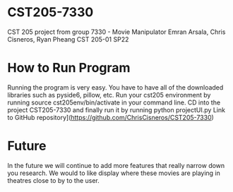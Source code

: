 # CST205-7330
CST 205 project from group 7330 - Movie Manipulator
Emran Arsala, Chris Cisneros, Ryan Pheang
CST 205-01 SP22

# How to Run Program
Running the program is very easy. You have to have all of the downloaded libraries such as pyside6, pillow, etc. Run your cst205 environment by running source cst205env/bin/activate in your command line. CD into the project CST205-7330 and finally run it by running python projectUI.py
Link to GitHub repository](https://github.com/ChrisCisneros/CST205-7330)

# Future
In the future we will continue to add more features that really narrow down you research. We would to like display where these movies are playing in theatres close to by to the user. 

